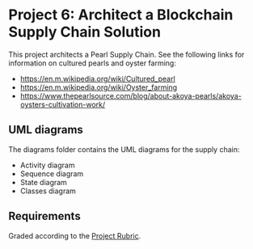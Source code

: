 # Project 6: Architect a Blockchain Supply Chain Solution

This project architects a Pearl Supply Chain. See the following links for information on cultured pearls and oyster farming:
* https://en.m.wikipedia.org/wiki/Cultured_pearl
* https://en.m.wikipedia.org/wiki/Oyster_farming
* https://www.thepearlsource.com/blog/about-akoya-pearls/akoya-oysters-cultivation-work/

## UML diagrams

The diagrams folder contains the UML diagrams for the supply chain:
* Activity diagram
* Sequence diagram
* State diagram
* Classes diagram

## Requirements

Graded according to the [Project Rubric](https://review.udacity.com/#!/rubrics/2447/view).
